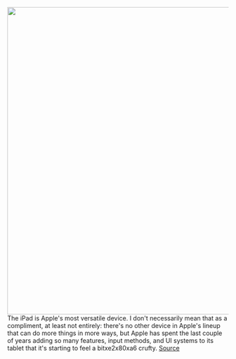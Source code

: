 <img src='https://cdn.vox-cdn.com/thumbor/u4-zP8NT36cU_1AX6Jxc-YSFZ1Y=/0x0:5381x3617/1200x675/filters:focal(2261x1379:3121x2239)/cdn.vox-cdn.com/uploads/chorus_image/image/71095639/DSC01635.0.jpeg' width='700px' /><br/>
The iPad is Apple's most versatile device. I don't necessarily mean that as a compliment, at least not entirely: there's no other device in Apple's lineup that can do more things in more ways, but Apple has spent the last couple of years adding so many features, input methods, and UI systems to its tablet that it's starting to feel a bitxe2x80xa6 crufty.
<a href='https://www.theverge.com/23203481/apple-ipados-16-preview-stage-manager-collaboration-weather'> Source <a/>